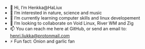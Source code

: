 - 👋 Hi, I’m Henkka@HaLiux
- 👀 I’m interested in nature, science and music
- 🌱 I’m currently learning computer skills and linux developement
- 💞️ I’m looking to collaborate on Void Linux, River WM and Zig
- 📫 You can reach me here at GitHub, or send an email to: henri.liukka@protonmail.com
- ⚡ Fun fact: Onion and garlic fan

<!---
HaLiux/HaLiux is a ✨ special ✨ repository because its `README.md` (this file) appears on your GitHub profile.
You can click the Preview link to take a look at your changes.
--->

